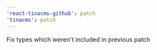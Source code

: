 ```yaml
---
'react-tinacms-github': patch
'tinacms': patch
---
```


Fix types which weren't included in previous patch
